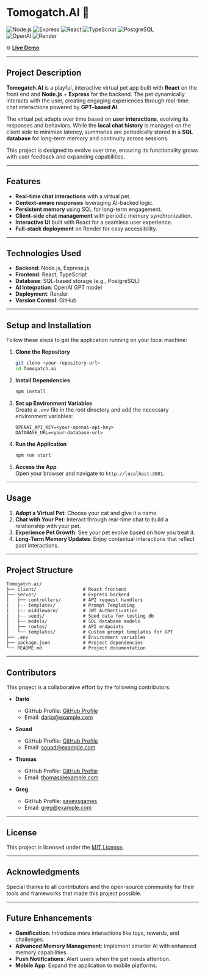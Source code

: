 # **Tomogatch.AI** 🐾

![Node.js](https://img.shields.io/badge/Node.js-339933?style=for-the-badge&logo=nodedotjs&logoColor=white)
![Express](https://img.shields.io/badge/Express.js-000000?style=for-the-badge&logo=express&logoColor=white)
![React](https://img.shields.io/badge/React-61DAFB?style=for-the-badge&logo=react&logoColor=black)
![TypeScript](https://img.shields.io/badge/TypeScript-007ACC?style=for-the-badge&logo=typescript&logoColor=white)
![PostgreSQL](https://img.shields.io/badge/PostgreSQL-336791?style=for-the-badge&logo=postgresql&logoColor=white)  
![OpenAI](https://img.shields.io/badge/OpenAI-412991?style=for-the-badge&logo=openai&logoColor=white)
![Render](https://img.shields.io/badge/Render-00979D?style=for-the-badge&logo=render&logoColor=white)

🌐 **[Live Demo](https://tomogatch-ai.onrender.com/)**

---

## **Project Description**

**Tomogatch.AI** is a playful, interactive virtual pet app built with **React** on the front end and **Node.js** + **Express** for the backend. The pet dynamically interacts with the user, creating engaging experiences through real-time chat interactions powered by **GPT-based AI**.

The virtual pet adapts over time based on **user interactions**, evolving its responses and behaviors. While the **local chat history** is managed on the client side to minimize latency, summaries are periodically stored in a **SQL database** for long-term memory and continuity across sessions.

This project is designed to evolve over time, ensuring its functionality grows with user feedback and expanding capabilities.

---

## **Features**

- **Real-time chat interactions** with a virtual pet.
- **Context-aware responses** leveraging AI-backed logic.
- **Persistent memory** using SQL for long-term engagement.
- **Client-side chat management** with periodic memory synchronization.
- **Interactive UI** built with React for a seamless user experience.
- **Full-stack deployment** on Render for easy accessibility.

---

## **Technologies Used**

- **Backend**: Node.js, Express.js
- **Frontend**: React, TypeScript
- **Database**: SQL-based storage (e.g., PostgreSQL)
- **AI Integration**: OpenAI GPT model
- **Deployment**: Render
- **Version Control**: GitHub

---

## **Setup and Installation**

Follow these steps to get the application running on your local machine:

1. **Clone the Repository**

   ```bash
   git clone <your-repository-url>
   cd Tomogatch.ai
   ```

2. **Install Dependencies**

   ```bash
   npm install
   ```

3. **Set up Environment Variables**  
   Create a `.env` file in the root directory and add the necessary environment variables:

   ```
   OPENAI_API_KEY=<your-openai-api-key>
   DATABASE_URL=<your-database-url>
   ```

4. **Run the Application**

   ```bash
   npm run start
   ```

5. **Access the App**  
   Open your browser and navigate to `http://localhost:3001`.

---

## **Usage**

1. **Adopt a Virtual Pet**: Choose your cat and give it a name.
2. **Chat with Your Pet**: Interact through real-time chat to build a relationship with your pet.
3. **Experience Pet Growth**: See your pet evolve based on how you treat it.
4. **Long-Term Memory Updates**: Enjoy contextual interactions that reflect past interactions.

---

## **Project Structure**

```
Tomogatch.ai/
├── client/                 # React frontend
├── server/                 # Express backend
│   ├── controllers/        # API request handlers
|   |-- templates/          # Prompt Templating
|   |-- middleware/         # JWT Authentication
|   |-- seeds/              # Seed data for testing db
│   ├── models/             # SQL database models
│   ├── routes/             # API endpoints
│   └── templates/          # Custom prompt templates for GPT
├── .env                    # Environment variables
├── package.json            # Project dependencies
└── README.md               # Project documentation
```

---

## **Contributors**

This project is a collaborative effort by the following contributors:

- **Dario**

  - GitHub Profile: [GitHub Profile](#)
  - Email: [dario@example.com](mailto:dario@example.com)

- **Souad**

  - GitHub Profile: [GitHub Profile](#)
  - Email: [souad@example.com](mailto:souad@example.com)

- **Thomas**

  - GitHub Profile: [GitHub Profile](#)
  - Email: [thomas@example.com](mailto:thomas@example.com)

- **Greg**
  - GitHub Profile: [savevsgames](https://github.com/savevsgames)
  - Email: [greg@example.com](gregcbarker@gmail.com)

---

## **License**

This project is licensed under the [MIT License](https://opensource.org/licenses/MIT).

---

## **Acknowledgments**

Special thanks to all contributors and the open-source community for their tools and frameworks that made this project possible.

---

## **Future Enhancements**

- **Gamification**: Introduce more interactions like toys, rewards, and challenges.
- **Advanced Memory Management**: Implement smarter AI with enhanced memory capabilities.
- **Push Notifications**: Alert users when the pet needs attention.
- **Mobile App**: Expand the application to mobile platforms.
